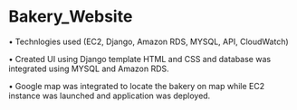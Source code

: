 # Bakery_Website

•	Technlogies used (EC2, Django, Amazon RDS, MYSQL, API, CloudWatch)

•	Created UI using Django template HTML and CSS and database was integrated using MYSQL and Amazon RDS.

•	Google map was integrated to locate the bakery on map while EC2 instance was launched and application was deployed.
